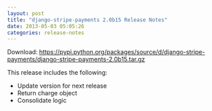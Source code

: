 ```yaml
---
layout: post
title: "django-stripe-payments 2.0b15 Release Notes"
date: 2013-05-03 05:05:26
categories: release-notes
---
```


Download: <https://pypi.python.org/packages/source/d/django-stripe-payments/django-stripe-payments-2.0b15.tar.gz>

This release includes the following:

* Update version for next release
* Return charge object
* Consolidate logic
